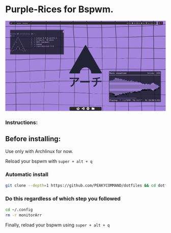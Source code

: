 <h1>Purple-Rices for Bspwm.</h1>

![Example](https://github.com/PEAKYCOMMAND/dotfiles/blob/main/walls/image_2024-06-25_13-03-34.png)

<h3>Instructions:</h3>

<h2>Before installing:</h2>

Use only with Archlinux for now.


Reload your bspwm with `super + alt + q`

<h3>Automatic install</h3>

```bash
git clone --depth=1 https://github.com/PEAKYCOMMAND/dotfiles && cd dotfiles && chmod +x install.sh && ./install.sh
```

<h3>Do this regardless of which step you followed</h3>

```bash
cd ~/.config
rm -r monitorArr
```
Finally, reload your bspwm using `super + alt + q`




